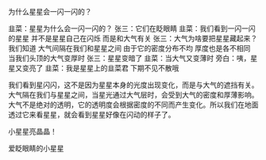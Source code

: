 为什么星星会一闪一闪的？

韭菜：星星为什么会一闪一闪的？
张三：它们在眨眼睛
韭菜：我们看到一闪一闪的星星
并不是星星自己在闪烁
而是和大气有关
张三：大气为啥要把星星藏起来？
我们知道
大气间隔在我们和星星之间
由于它的密度分布不均
厚度也是各不相同
当我们头顶的大气变厚时
张三：星星变暗了
韭菜：当大气又变薄时
旁白：咦，星星又变亮了
韭菜：我是星星上的韭菜君
下期不见不散哦


我们看到星闪闪，这不是因为星星本身的光度出现变化，而是与大气的遮挡有关。大气隔在我们与星星之间，当星光通过大气层时，会受到大气的密度和厚薄影响。大气不是绝对的透明，它的透明度会根据密度的不同而产生变化。所以我们在地面透过它来看星星，就会看到星星好像在闪动的样子了。



小星星亮晶晶！



爱眨眼睛的小星星

